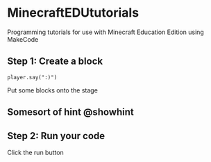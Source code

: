 # MinecraftEDUtutorials




Programming tutorials for use with Minecraft Education Edition using MakeCode

## Step 1: Create a block

```blocks
player.say(":)")
```

Put some blocks onto the stage

## Somesort of hint @showhint

## Step 2: Run your code

Click the run button
